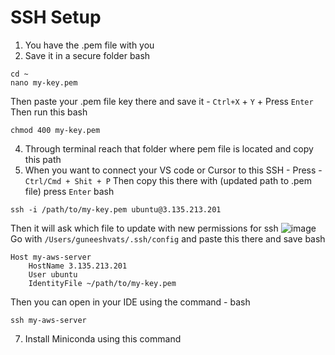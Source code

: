 # SSH Setup

1. You have the .pem file with you
2. Save it in a secure folder
bash
```
cd ~
nano my-key.pem
```
Then paste your .pem file key there and save it - `Ctrl+X` + `Y` + Press `Enter`
Then run this 
bash 
```
chmod 400 my-key.pem
```

4. Through terminal reach that folder where pem file is located and copy this path
5. When you want to connect your VS code or Cursor to this SSH - Press - `Ctrl/Cmd + Shit + P`
   Then copy this there with (updated path to .pem file) press `Enter`
bash
```
ssh -i /path/to/my-key.pem ubuntu@3.135.213.201
```
Then it will ask which file to update with new permissions for ssh
![image](https://github.com/user-attachments/assets/7cdbbc91-7808-4821-aa93-5b0079409d5b)
Go with `/Users/guneeshvats/.ssh/config`
and paste this there and save
bash
```
Host my-aws-server
    HostName 3.135.213.201
    User ubuntu
    IdentityFile ~/path/to/my-key.pem
```
Then you can open in your IDE using the command - 
bash
```
ssh my-aws-server

```
7. Install Miniconda using this command
